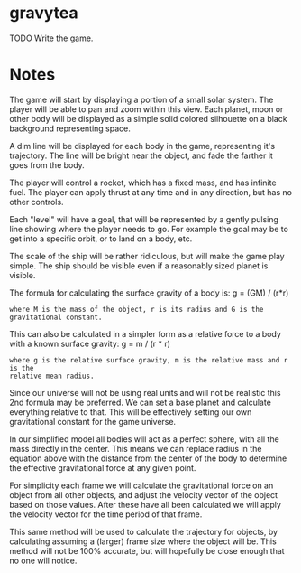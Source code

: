 gravytea
========

TODO Write the game.

Notes
================================================================================

The game will start by displaying a portion of a small solar system. The player
will be able to pan and zoom within this view. Each planet, moon or other body
will be displayed as a simple solid colored silhouette on a black background
representing space.

A dim line will be displayed for each body in the game, representing it's
trajectory. The line will be bright near the object, and fade the farther it
goes from the body.

The player will control a rocket, which has a fixed mass, and has infinite fuel.
The player can apply thrust at any time and in any direction, but has no other
controls.

Each "level" will have a goal, that will be represented by a gently pulsing line
showing where the player needs to go. For example the goal may be to get into a
specific orbit, or to land on a body, etc.

The scale of the ship will be rather ridiculous, but will make the game play
simple. The ship should be visible even if a reasonably sized planet is visible.


The formula for calculating the surface gravity of a body is:
	g = (GM) / (r*r)

	where M is the mass of the object, r is its radius and G is the
	gravitational constant.

This can also be calculated in a simpler form as a relative force to a body with
a known surface gravity:
	g = m / (r * r)

	where g is the relative surface gravity, m is the relative mass and r is the
	relative mean radius.

Since our universe will not be using real units and will not be realistic this
2nd formula may be preferred. We can set a base planet and calculate everything
relative to that. This will be effectively setting our own gravitational
constant for the game universe.

In our simplified model all bodies will act as a perfect sphere, with all the
mass directly in the center. This means we can replace radius in the equation
above with the distance from the center of the body to determine the effective
gravitational force at any given point.

For simplicity each frame we will calculate the gravitational force on an object
from all other objects, and adjust the velocity vector of the object based on
those values. After these have all been calculated we will apply the velocity
vector for the time period of that frame.

This same method will be used to calculate the trajectory for objects, by
calculating assuming a (larger) frame size where the object will be. This method
will not be 100% accurate, but will hopefully be close enough that no one will
notice.

